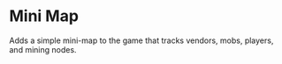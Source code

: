 ﻿# Mini Map

Adds a simple mini-map to the game that tracks vendors, mobs, players, and mining nodes.
